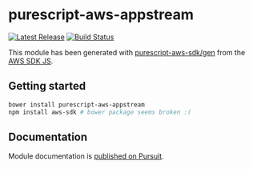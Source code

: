# purescript-aws-appstream

[![Latest Release](https://pursuit.purescript.org/packages/purescript-aws-appstream/badge)](https://pursuit.purescript.org/packages/purescript-aws-appstream)
[![Build Status](https://app.wercker.com/status/5909b9e96d1080804b17a28f72f87b6b/s/master)](https://app.wercker.com/project/byKey/5909b9e96d1080804b17a28f72f87b6b)

This module has been generated with [purescript-aws-sdk/gen](https://github.com/purescript-aws-sdk/gen) from the [AWS SDK JS](https://github.com/aws/aws-sdk-js).

## Getting started

```sh
bower install purescript-aws-appstream
npm install aws-sdk # bower package seems broken :(
```

## Documentation

Module documentation is [published on Pursuit](http://pursuit.purescript.org/packages/purescript-aws-appstream).
